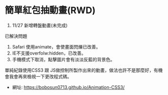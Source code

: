 # 簡單紅包抽動畫(RWD)
1. 11/27 新增轉盤動畫(未完成)


已解決問題
1. Safari 使用animate，會使畫面閃爍已改善。
2. IE不支援overfolw:hidden，已改善。
3. 手機模式下取消，點擊圖片會有淡淡反藍的背景色。

單純紀錄使用CSS3 跟 JS做控制所製作出來的動畫，做法也許不是那麼好，有機會我會再來檢視一下更改程式碼。
- 網址: https://bobosun0713.github.io/Animation-CSS3/
